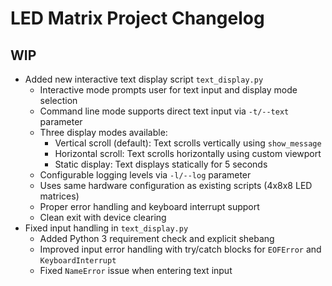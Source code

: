 # LED Matrix Project Changelog

## WIP

- Added new interactive text display script `text_display.py`
  - Interactive mode prompts user for text input and display mode selection
  - Command line mode supports direct text input via `-t/--text` parameter
  - Three display modes available:
    - Vertical scroll (default): Text scrolls vertically using `show_message`
    - Horizontal scroll: Text scrolls horizontally using custom viewport
    - Static display: Text displays statically for 5 seconds
  - Configurable logging levels via `-l/--log` parameter
  - Uses same hardware configuration as existing scripts (4x8x8 LED matrices)
  - Proper error handling and keyboard interrupt support
  - Clean exit with device clearing
- Fixed input handling in `text_display.py`
  - Added Python 3 requirement check and explicit shebang
  - Improved input error handling with try/catch blocks for `EOFError` and `KeyboardInterrupt`
  - Fixed `NameError` issue when entering text input
